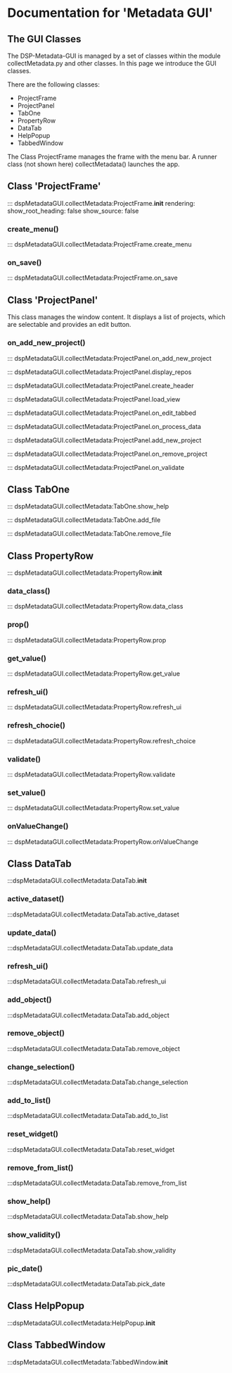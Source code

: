 # Documentation for 'Metadata GUI'

## The GUI Classes

The DSP-Metadata-GUI is managed by a set of classes within the module collectMetadata.py and other
classes. In this page we introduce the GUI classes.

There are the following classes:

- ProjectFrame
- ProjectPanel
- TabOne
- PropertyRow
- DataTab
- HelpPopup
- TabbedWindow


The Class ProjectFrame manages the frame with the menu bar. A runner class 
(not shown here) collectMetadata() launches the app.

<!-- In the mkdocstrings documentation (Usage, etc.) the path to the class is given as
    ::: collectMetadata.ProjectFrame and explicitly allows to address a Class. 
    In this directive there are two mistakes: Between the module and the Class there
    should be a colon, and classes may not be addressed. You must mention the function,
    otherwise it does not work, at least for me it did never work... -->

## Class 'ProjectFrame'

::: dspMetadataGUI.collectMetadata:ProjectFrame.__init__
    rendering:
        show_root_heading: false
        show_source: false

### create_menu()

::: dspMetadataGUI.collectMetadata:ProjectFrame.create_menu

### on_save()

::: dspMetadataGUI.collectMetadata:ProjectFrame.on_save

## Class 'ProjectPanel'

This class manages the window content. It displays a list of projects, which are selectable
and provides an edit button.

### on_add_new_project()

::: dspMetadataGUI.collectMetadata:ProjectPanel.on_add_new_project

::: dspMetadataGUI.collectMetadata:ProjectPanel.display_repos

::: dspMetadataGUI.collectMetadata:ProjectPanel.create_header

::: dspMetadataGUI.collectMetadata:ProjectPanel.load_view

::: dspMetadataGUI.collectMetadata:ProjectPanel.on_edit_tabbed

::: dspMetadataGUI.collectMetadata:ProjectPanel.on_process_data

::: dspMetadataGUI.collectMetadata:ProjectPanel.add_new_project

::: dspMetadataGUI.collectMetadata:ProjectPanel.on_remove_project

::: dspMetadataGUI.collectMetadata:ProjectPanel.on_validate

## Class TabOne

::: dspMetadataGUI.collectMetadata:TabOne.show_help

::: dspMetadataGUI.collectMetadata:TabOne.add_file

::: dspMetadataGUI.collectMetadata:TabOne.remove_file

## Class PropertyRow

::: dspMetadataGUI.collectMetadata:PropertyRow.__init__

### data_class() 

::: dspMetadataGUI.collectMetadata:PropertyRow.data_class

### prop()

::: dspMetadataGUI.collectMetadata:PropertyRow.prop

### get_value()

::: dspMetadataGUI.collectMetadata:PropertyRow.get_value

### refresh_ui()

::: dspMetadataGUI.collectMetadata:PropertyRow.refresh_ui

### refresh_chocie()

::: dspMetadataGUI.collectMetadata:PropertyRow.refresh_choice

### validate()

::: dspMetadataGUI.collectMetadata:PropertyRow.validate

### set_value()

::: dspMetadataGUI.collectMetadata:PropertyRow.set_value

### onValueChange()

::: dspMetadataGUI.collectMetadata:PropertyRow.onValueChange

## Class DataTab

:::dspMetadataGUI.collectMetadata:DataTab.__init__

### active_dataset()

:::dspMetadataGUI.collectMetadata:DataTab.active_dataset

### update_data()

:::dspMetadataGUI.collectMetadata:DataTab.update_data

### refresh_ui()

:::dspMetadataGUI.collectMetadata:DataTab.refresh_ui

### add_object()

:::dspMetadataGUI.collectMetadata:DataTab.add_object

### remove_object()

:::dspMetadataGUI.collectMetadata:DataTab.remove_object

### change_selection()

:::dspMetadataGUI.collectMetadata:DataTab.change_selection

### add_to_list()

:::dspMetadataGUI.collectMetadata:DataTab.add_to_list

### reset_widget()

:::dspMetadataGUI.collectMetadata:DataTab.reset_widget

### remove_from_list()

:::dspMetadataGUI.collectMetadata:DataTab.remove_from_list

### show_help()

:::dspMetadataGUI.collectMetadata:DataTab.show_help

### show_validity()

:::dspMetadataGUI.collectMetadata:DataTab.show_validity

### pic_date()

:::dspMetadataGUI.collectMetadata:DataTab.pick_date

## Class HelpPopup

:::dspMetadataGUI.collectMetadata:HelpPopup.__init__

## Class TabbedWindow

:::dspMetadataGUI.collectMetadata:TabbedWindow.__init__
